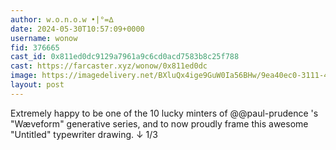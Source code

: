 ```yaml
---
author: w.o.n.o.w •|°=∆
date: 2024-05-30T10:57:09+0000
username: wonow
fid: 376665
cast_id: 0x811ed0dc9129a7961a9c6cd0acd7583b8c25f788
cast: https://farcaster.xyz/wonow/0x811ed0dc
image: https://imagedelivery.net/BXluQx4ige9GuW0Ia56BHw/9ea40ec0-3111-443c-79f0-ca15add01100/original
layout: post
---
```


Extremely happy to be one of the 10 lucky minters of @@paul-prudence 's "Wæveform" generative series, and to now proudly frame this awesome "Untitled" typewriter drawing.
↓
1/3

<img src='https://imagedelivery.net/BXluQx4ige9GuW0Ia56BHw/9ea40ec0-3111-443c-79f0-ca15add01100/original' alt='' referrerpolicy='no-referrer'/>
